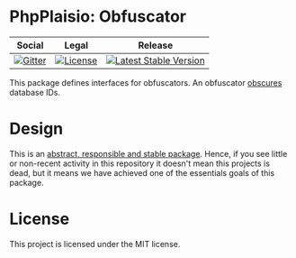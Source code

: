 # PhpPlaisio: Obfuscator

<table>
<thead>
<tr>
<th>Social</th>
<th>Legal</th>
<th>Release</th>
</tr>
</thead>
<tbody>
<tr>
<td>
<a href="https://gitter.im/PhpPlaisio/PhpPlaisio"><img src="https://badges.gitter.im/PhpPlaisio/PhpPlaisio.svg" alt="Gitter"/></a>
</td>
<td>
<a href="https://packagist.org/packages/plaisio/obfuscator"><img src="https://poser.pugx.org/plaisio/obfuscator/license" alt="License"/></a>
</td>
<td>
<a href="https://packagist.org/packages/plaisio/obfuscator"><img src="https://poser.pugx.org/plaisio/obfuscator/v/stable" alt="Latest Stable Version"/></a>
</td>
</tr>
</tbody>
</table>

This package defines interfaces for obfuscators. An obfuscator [obscures](http://www.dictionary.com/browse/obfuscate) 
database IDs.

# Design

This is an [abstract, responsible and stable package](https://matthiasnoback.nl/book/principles-of-package-design/). Hence, if you see little or non-recent activity in this repository it doesn't mean this projects is dead, but it means we have achieved one of the essentials goals of this package.     

# License

This project is licensed under the MIT license.
